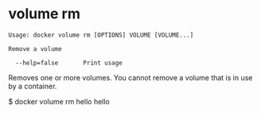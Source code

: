 <!--[metadata]>
+++
title = "volume rm"
description = "the volume rm command description and usage"
keywords = ["volume, rm"]
[menu.engine]
parent = "smn_cli"
+++
<![end-metadata]-->

# volume rm

    Usage: docker volume rm [OPTIONS] VOLUME [VOLUME...]

    Remove a volume

      --help=false       Print usage

Removes one or more volumes. You cannot remove a volume that is in use by a container.

  $ docker volume rm hello
  hello
